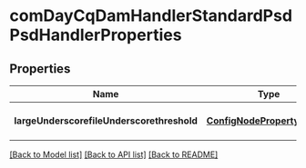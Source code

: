 # comDayCqDamHandlerStandardPsdPsdHandlerProperties

## Properties
Name | Type | Description | Notes
------------ | ------------- | ------------- | -------------
**largeUnderscorefileUnderscorethreshold** | [**ConfigNodePropertyInteger**](ConfigNodePropertyInteger.md) |  | [optional] [default to null]

[[Back to Model list]](../README.md#documentation-for-models) [[Back to API list]](../README.md#documentation-for-api-endpoints) [[Back to README]](../README.md)


